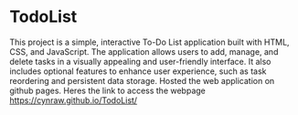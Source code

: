 # TodoList
This project is a simple, interactive To-Do List application built with HTML, CSS, and JavaScript. The application allows users to add, manage, and delete tasks in a visually appealing and user-friendly interface. It also includes optional features to enhance user experience, such as task reordering and persistent data storage.
Hosted the web application on github pages. Heres the link to access the webpage https://cynraw.github.io/TodoList/
